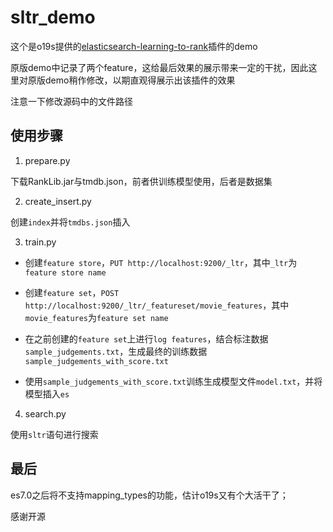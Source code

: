 # sltr_demo
这个是o19s提供的[elasticsearch-learning-to-rank](https://github.com/o19s/elasticsearch-learning-to-rank)插件的demo

原版demo中记录了两个feature，这给最后效果的展示带来一定的干扰，因此这里对原版demo稍作修改，以期直观得展示出该插件的效果

注意一下修改源码中的文件路径

## 使用步骤
1. prepare.py 

下载RankLib.jar与tmdb.json，前者供训练模型使用，后者是数据集

2. create_insert.py

创建`index`并将`tmdbs.json`插入

3. train.py

* 创建`feature store`，`PUT http://localhost:9200/_ltr`，其中`_ltr`为`feature store name`

* 创建`feature set`，`POST http://localhost:9200/_ltr/_featureset/movie_features`，其中`movie_features`为`feature set name`

* 在之前创建的`feature set`上进行`log features`，结合标注数据`sample_judgements.txt`，生成最终的训练数据`sample_judgements_with_score.txt`

* 使用`sample_judgements_with_score.txt`训练生成模型文件`model.txt`，并将模型插入`es`

4. search.py

使用`sltr`语句进行搜索

## 最后
es7.0之后将不支持mapping_types的功能，估计o19s又有个大活干了；

感谢开源
